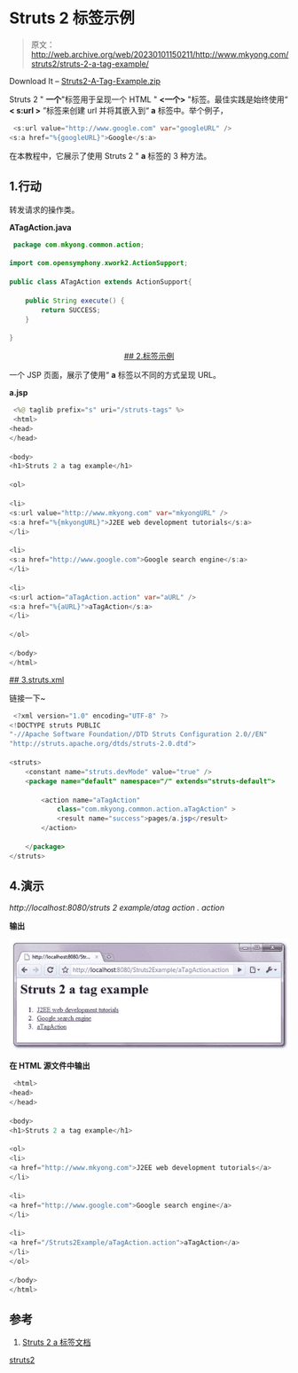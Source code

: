 # Struts 2 标签示例

> 原文：<http://web.archive.org/web/20230101150211/http://www.mkyong.com/struts2/struts-2-a-tag-example/>

Download It – [Struts2-A-Tag-Example.zip](http://web.archive.org/web/20190304031358/http://www.mkyong.com/wp-content/uploads/2010/07/Struts2-A-Tag-Example.zip)

Struts 2 " **一个**"标签用于呈现一个 HTML " **<一个>** "标签。最佳实践是始终使用“ **< s:url >** ”标签来创建 url 并将其嵌入到“ **a** 标签中。举个例子，

```java
 <s:url value="http://www.google.com" var="googleURL" />
<s:a href="%{googleURL}">Google</s:a> 
```

在本教程中，它展示了使用 Struts 2 " **a** 标签的 3 种方法。

## 1.行动

转发请求的操作类。

**ATagAction.java**

```java
 package com.mkyong.common.action;

import com.opensymphony.xwork2.ActionSupport;

public class ATagAction extends ActionSupport{

	public String execute() {
		return SUCCESS;
	}

} 
```

 <ins class="adsbygoogle" style="display:block; text-align:center;" data-ad-format="fluid" data-ad-layout="in-article" data-ad-client="ca-pub-2836379775501347" data-ad-slot="6894224149">## 2.标签示例

一个 JSP 页面，展示了使用“ **a** 标签以不同的方式呈现 URL。

**a.jsp**

```java
 <%@ taglib prefix="s" uri="/struts-tags" %>
 <html>
<head>
</head>

<body>
<h1>Struts 2 a tag example</h1>

<ol>

<li>
<s:url value="http://www.mkyong.com" var="mkyongURL" />
<s:a href="%{mkyongURL}">J2EE web development tutorials</s:a>
</li>

<li>
<s:a href="http://www.google.com">Google search engine</s:a>
</li>

<li>
<s:url action="aTagAction.action" var="aURL" />
<s:a href="%{aURL}">aTagAction</s:a>
</li>

</ol>

</body>
</html> 
```

 <ins class="adsbygoogle" style="display:block" data-ad-client="ca-pub-2836379775501347" data-ad-slot="8821506761" data-ad-format="auto" data-ad-region="mkyongregion">## 3.struts.xml

链接一下~

```java
 <?xml version="1.0" encoding="UTF-8" ?>
<!DOCTYPE struts PUBLIC
"-//Apache Software Foundation//DTD Struts Configuration 2.0//EN"
"http://struts.apache.org/dtds/struts-2.0.dtd">

<struts>
 	<constant name="struts.devMode" value="true" />
	<package name="default" namespace="/" extends="struts-default">

		<action name="aTagAction" 
			class="com.mkyong.common.action.aTagAction" >
			<result name="success">pages/a.jsp</result>
		</action>

	</package>
</struts> 
```

## 4.演示

*http://localhost:8080/struts 2 example/atag action . action*

**输出**

![Struts 2 a tag example](img/9b82b55b9ccacb2e25c104a4428d82e9.png "Struts2-A-Tag-Example")

**在 HTML 源文件中输出**

```java
 <html> 
<head> 
</head> 

<body> 
<h1>Struts 2 a tag example</h1> 

<ol> 
<li> 
<a href="http://www.mkyong.com">J2EE web development tutorials</a> 
</li> 

<li> 
<a href="http://www.google.com">Google search engine</a> 
</li> 

<li> 
<a href="/Struts2Example/aTagAction.action">aTagAction</a> 
</li> 
</ol> 

</body> 
</html> 
```

## 参考

1.  [Struts 2 a 标签文档](http://web.archive.org/web/20190304031358/http://struts.apache.org/2.0.14/docs/a.html)

[struts2](http://web.archive.org/web/20190304031358/http://www.mkyong.com/tag/struts2/)







